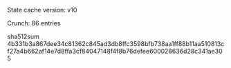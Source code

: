 State cache version: v10

Crunch: 86 entries

sha512sum 4b331b3a867dee34c81362c845ad3db8ffc3598bfb738aa1ff88b11aa510813cf27a4b662af14e7d8ffa3cf84047148f4f8b76defee600028636d28c341ae305